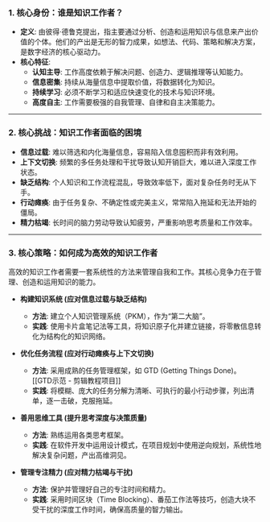### 1. 核心身份：谁是知识工作者？

*   **定义**: 由彼得·德鲁克提出，指主要通过分析、创造和运用知识与信息来产出价值的个体。他们的产出是无形的智力成果，如想法、代码、策略和解决方案，是数字经济的核心驱动力。
*   **核心特征**:
    *   **认知主导**: 工作高度依赖于解决问题、创造力、逻辑推理等认知能力。
    *   **信息密集**: 持续从海量信息中提取价值，将数据转化为知识。
    *   **持续学习**: 必须不断学习和适应快速变化的技术与知识环境。
    *   **高度自主**: 工作需要极强的自我管理、自律和自主决策能力。

---

### 2. 核心挑战：知识工作者面临的困境

*   **信息过载**: 难以筛选和内化海量信息，容易陷入信息囤积而非有效利用。
*   **上下文切换**: 频繁的多任务处理和干扰导致认知开销巨大，难以进入深度工作状态。
*   **缺乏结构**: 个人知识和工作流程混乱，导致效率低下，面对复杂任务时无从下手。
*   **行动瘫痪**: 由于任务复杂、不确定性或完美主义，常常陷入拖延和无法开始的僵局。
*   **精力枯竭**: 长时间的脑力劳动导致认知疲劳，严重影响思考质量和工作效率。

---

### 3. 核心策略：如何成为高效的知识工作者

高效的知识工作者需要一套系统性的方法来管理自我和工作。其核心竞争力在于管理、创造和运用知识的能力。

*   **构建知识系统 (应对信息过载与缺乏结构)**
    *   **方法**: 建立个人知识管理系统（PKM），作为“第二大脑”。
    *   **实践**: 使用卡片盒笔记法等工具，将知识原子化并建立链接，将零散信息转化为结构化的知识网络。

*   **优化任务流程 (应对行动瘫痪与上下文切换)**
    *   **方法**: 采用成熟的任务管理框架，如 GTD (Getting Things Done)。 [[GTD示范 - 剪辑教程项目]]
    *   **实践**: 将模糊、庞大的任务分解为清晰、可执行的最小行动步骤，列出清单，逐一击破，克服拖延。

*   **善用思维工具 (提升思考深度与决策质量)**
    *   **方法**: 熟练运用各类思考框架。
    *   **实践**: 在软件开发中运用设计模式，在项目规划中使用逆向规划，系统性地解决复杂问题，产出高维洞见。

*   **管理专注精力 (应对精力枯竭与干扰)**
    *   **方法**: 保护并管理好自己的专注时间和精力。
    *   **实践**: 采用时间区块（Time Blocking）、番茄工作法等技巧，创造大块不受干扰的深度工作时间，确保高质量的智力输出。